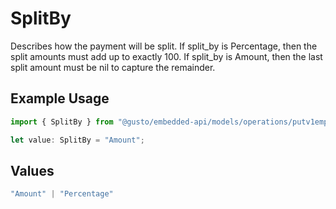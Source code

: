 # SplitBy

Describes how the payment will be split. If split_by is Percentage, then the split amounts must add up to exactly 100. If split_by is Amount, then the last split amount must be nil to capture the remainder.

## Example Usage

```typescript
import { SplitBy } from "@gusto/embedded-api/models/operations/putv1employeesemployeeidstatetaxes.js";

let value: SplitBy = "Amount";
```

## Values

```typescript
"Amount" | "Percentage"
```